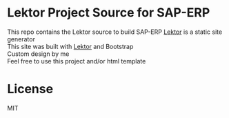 # Lektor Project Source for SAP-ERP 

This repo contains the Lektor source to build SAP-ERP
[Lektor](https://www.getlektor.com/) is a static site generator  
This site was built with [Lektor](https://www.getlektor.com/) and Bootstrap  
Custom design by me  
Feel free to use this project and/or html template  

# License
MIT
